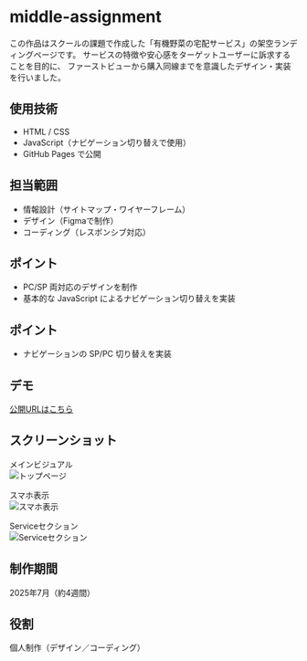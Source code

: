 # middle-assignment
この作品はスクールの課題で作成した「有機野菜の宅配サービス」の架空ランディングページです。
サービスの特徴や安心感をターゲットユーザーに訴求することを目的に、
ファーストビューから購入同線までを意識したデザイン・実装を行いました。

## 使用技術
- HTML / CSS  
- JavaScript（ナビゲーション切り替えで使用）
- GitHub Pages で公開

## 担当範囲
- 情報設計（サイトマップ・ワイヤーフレーム）  
- デザイン（Figmaで制作）  
- コーディング（レスポンシブ対応）  

## ポイント
- PC/SP 両対応のデザインを制作  
- 基本的な JavaScript によるナビゲーション切り替えを実装


## ポイント
- ナビゲーションの SP/PC 切り替えを実装

## デモ
[公開URLはこちら](https://takemura-cloud/middle-assignment/)

## スクリーンショット
メインビジュアル  
![トップページ](sandai/screenshots/sandai-main.png)

スマホ表示  
![スマホ表示](sandai/screenshots/sandai-sp.png)

Serviceセクション  
![Serviceセクション](sandai/screenshots/sandai-service.png)


## 制作期間
2025年7月（約4週間）

## 役割
個人制作（デザイン／コーディング）

